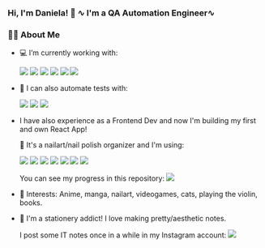 ### Hi, I'm Daniela! 👋 ∿ I'm a QA Automation Engineer∿

### :woman_technologist: About Me

- 💻 I’m currently working with:

  <a href="https://www.selenium.dev/"><img src="https://img.shields.io/badge/-Selenium-43B02A?logo=Selenium&logoColor=white"/></a> <a href="https://cucumber.io/"><img src="https://img.shields.io/badge/-Cucumber-23D96C?logo=Cucumber&logoColor=black"/></a> <a href="https://junit.org/junit5/"><img src="https://img.shields.io/badge/-JUnit5-25A162?logo=Junit5&logoColor=white"/></a> <a href="https://spring.io/"><img src="https://img.shields.io/badge/-Spring-6DB33F?logo=Spring&logoColor=white"/></a> <a href="https://www.atlassian.com/es/software/jira"><img src="https://img.shields.io/badge/-Jira-0052CC?logo=Jira-Software"/></a> <a href="https://www.qmetry.com/"><img src="https://img.shields.io/badge/-QMetry-003FB3?style=flat"/></a>

- 🤖 I can also automate tests with:

  <a href="https://playwright.dev/"><img src="https://img.shields.io/badge/-Playwright-2EAD33?logo=Playwright&logoColor=white"/></a> <a href="https://www.cypress.io/"><img src="https://img.shields.io/badge/-Cypress-17202C?logo=Cypress"/></a> <a href="https://storybook.js.org/"> <a href="https://www.postman.com/"><img src="https://img.shields.io/badge/-Postman-FF6C37?logo=Postman&logoColor=white"/></a>
  
- I have also experience as a Frontend Dev and now I'm building my first and own React App!

  💅 It's a nailart/nail polish organizer and I'm using:

  <a href="https://developer.mozilla.org/en-US/docs/Web/JavaScript"><img src="https://img.shields.io/badge/-JavaScript-F7DF1E?logo=JavaScript&logoColor=white"/></a> <a href="https://www.typescriptlang.org/"><img src="https://img.shields.io/badge/-TypeScript-3178C6?logo=TypeScript&logoColor=white"/></a> <a href="https://reactjs.org/"><img src="https://img.shields.io/badge/-ReactJS-61DAFB?logo=React&logoColor=black"/></a> <a href="https://sass-lang.com/"><img src="https://img.shields.io/badge/-Sass-CC6699?logo=Sass&logoColor=white"/></a> <img src="https://img.shields.io/badge/-Storybook-FF4785?logo=Storybook&logoColor=white"/></a>
  <a href="https://code.visualstudio.com/"><img src="https://img.shields.io/badge/-Visual%20Studio%20Code-007ACC?logo=Visual-Studio-Code"/></a> <a href="https://playwright.dev/"><img src="https://img.shields.io/badge/-Playwright-2EAD33?logo=Playwright&logoColor=white"/></a>

  You can see my progress in this repository: <a href="https://github.com/mitsudani/tsume-frontend"><img src="https://img.shields.io/badge/-GitHub-grey?logo=GitHub"/></a>

- :purple_heart: Interests: Anime, manga, nailart, videogames, cats, playing the violin, books.

- :pencil: I'm a stationery addict! I love making pretty/aesthetic notes.

  I post some IT notes once in a while in my Instagram account: <a href="https://instagram.com/mitsudani"><img src="https://img.shields.io/badge/-@mitsudani-blueviolet?style=flat&logo=Instagram&logoColor=white"/></a>





